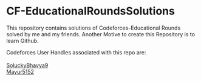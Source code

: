 # CF-EducationalRoundsSolutions
This repository contains solutions of Codeforces-Educational Rounds solved by me and my friends.
Another Motive to create this Repository is to learn Github.

Codeforces User Handles associated with this repo are:
</br>
</br>
[SoluckyBhavya9](https://codeforces.com/profile/SoluckyBhavya9 "SoluckyBhavya9 User Profile")
</br>
[Mayur5152](https://codeforces.com/profile/Mayur5152 "Mayur5152 User Profile")
